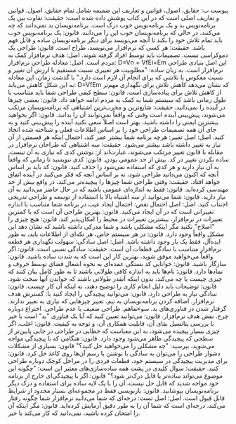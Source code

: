 پیوست ب: حقایق، اصول، قوانین و تعاریف
این ضمیمه شامل تمام حقایق، اصول، قوانین و تعاریف اصلی است که در این کتاب پوشش داده شده است:
حقیقت: تفاوت بین یک برنامه‌نویس بد و یک برنامه‌نویس خوب درک است. برنامه‌نویسان بد نمی‌دانند که چه می‌کنند، در حالی که برنامه‌نویسان خوب این را می‌دانند.
قانون: یک برنامه‌نویس خوب باید تمام تلاش خود را بکند تا آنچه می‌نویسد برای دیگر برنامه‌نویسان ساده و قابل فهم باشد.
حقیقت: هر کسی که نرم‌افزار می‌نویسد، طراح است.
قانون: طراحی یک دموکراسی نیست. تصمیمات باید توسط افراد گرفته شوند.
اصل: هدف نرم‌افزار کمک به مردم است.
اصل: معادله طراحی نرم‌افزار:
D=Vn + VfEi+Em
این اصل بنیادی طراحی نرم‌افزار است. به زبان ساده:
"مطلوبیت هر تغییری نسبت مستقیم با ارزش آن تغییر و نسبت معکوس با تلاشی که برای انجام آن لازم است دارد."
با گذشت زمان، این معادله به این شکل کاهش می‌یابد:
D=VfEm
که نشان می‌دهد کاهش تلاش برای نگهداری مهم‌تر از کاهش تلاش برای پیاده‌سازی است.
قانون: سطح کیفی طراحی شما باید متناسب با طول زمانی باشد که سیستم شما به کمک به مردم ادامه خواهد داد.
قانون: بعضی چیزها در آینده را نمی‌دانید.
حقیقت: شایع‌ترین و مخرب‌ترین اشتباهی که برنامه‌نویسان مرتکب می‌شوند، پیش‌بینی آینده است وقتی که واقعاً نمی‌توانند آن را بدانند.
قانون: اگر بخواهید بیشترین ایمنی را داشته باشید، بهتر است اصلاً سعی نکنید آینده را پیش‌بینی کنید و به جای آن همه تصمیمات طراحی خود را بر اساس اطلاعات فعلی و شناخته شده اتخاذ کنید.
اصل: اصل تغییر: هرچه برنامه شما بیشتر عمر کند، احتمال اینکه هر قسمتی از آن نیاز به تغییر داشته باشد بیشتر می‌شود.
حقیقت: سه اشتباهی که طراحان نرم‌افزار در مقابله با قانون تغییر مرتکب می‌شوند، عبارت‌اند از:
نوشتن کدی که نیازی به آن نیست.
ساده نکردن تغییر در کد.
بیش از حد عمومی بودن.
قانون: کدی ننویسید تا زمانی که واقعاً به آن نیاز دارید و هر کدی که استفاده نمی‌شود را حذف کنید.
قانون: کد باید بر اساس آنچه که اکنون می‌دانید طراحی شود، نه بر اساس آنچه که فکر می‌کنید در آینده اتفاق خواهد افتاد.
حقیقت: وقتی طراحی شما چیزها را پیچیده‌تر می‌کند، در واقع بیش از حد مهندسی کرده‌اید.
قانون: فقط به اندازه‌ای عمومی باشید که در حال حاضر می‌دانید به آن نیاز دارید.
قانون: شما می‌توانید از سه اشتباه بالا با استفاده از توسعه و طراحی تدریجی اجتناب کنید.
اصل: اصل احتمال نقص: احتمال ایجاد عیب در برنامه شما متناسب با اندازه تغییراتی است که در آن ایجاد می‌کنید.
قانون: بهترین طراحی آن است که با کمترین تغییرات در نرم‌افزار، بیشترین تغییرات در محیط را امکان‌پذیر کند.
قانون: هیچ چیزی را "اصلاح" نکنید مگر اینکه مشکلی باشد و شما مدرکی داشته باشید که نشان دهد این مشکل واقعاً وجود دارد.
قانون: در هر سیستم خاص، هر تکه‌ای از اطلاعات باید، به طور ایده‌آل، فقط یک بار وجود داشته باشد.
اصل: اصل سادگی: سهولت نگهداری هر قطعه نرم‌افزار متناسب با سادگی قطعات آن است.
حقیقت: سادگی نسبی است.
قانون: اگر واقعاً می‌خواهید موفق شوید، بهترین کار این است که به شدت ساده باشید.
قانون: سازگار باشید.
قانون: خوانایی کد بستگی عمده‌ای به نحوه اشغال فضای توسط حروف و نمادها دارد.
قانون: نام‌ها باید به اندازه کافی طولانی باشند تا به طور کامل بیان کنند که چیزی چیست یا چه می‌کند، بدون اینکه آنقدر طولانی باشند که خواندن آنها سخت شود.
قانون: توضیحات باید دلیل انجام کاری را توضیح دهند، نه اینکه آن کار چیست.
قانون: سادگی نیاز به طراحی دارد.
قانون: می‌توانید پیچیدگی را ایجاد کنید با:
گسترش هدف نرم‌افزار.
اضافه کردن برنامه‌نویسان به تیم.
تغییر چیزهایی که نیازی به تغییر ندارند.
گرفتار شدن در فناوری‌های بد.
سوءتفاهم.
طراحی ضعیف یا عدم طراحی.
اختراع دوباره چرخ.
نقض هدف نرم‌افزار.
قانون: می‌توانید تعیین کنید که آیا یک فناوری "بد" است یا خیر با بررسی پتانسیل بقای آن، قابلیت همکاری آن، و توجه به کیفیت.
قانون: اغلب، اگر چیزی بسیار پیچیده می‌شود، به این معناست که خطایی در طراحی در جایی پایین‌تر از سطحی که پیچیدگی ظاهر می‌شود وجود دارد.
قانون: هنگامی که با پیچیدگی مواجه می‌شوید، بپرسید: "چه مشکلی را می‌خواهید حل کنید؟"
قانون: بسیاری از مشکلات دشوار طراحی را می‌توان به سادگی با نوشتن یا رسم آن‌ها روی کاغذ حل کرد.
قانون: برای مدیریت پیچیدگی در سیستم خود، قطعات فردی را در مراحل کوچک دوباره طراحی کنید.
حقیقت: سوال کلیدی در پشت همه ساده‌سازی‌های معتبر این است: "چگونه این موضوع می‌تواند ساده‌تر یا قابل درک‌تر شود؟"
قانون: اگر با پیچیدگی‌ای خارج از برنامه خود مواجه شدید که قابل حل نیست، آن را با یک لایه ساده برای استفاده و درک دیگر برنامه‌نویسان بپوشانید.
قانون: بازنویسی فقط در مجموعه‌ای بسیار محدود از شرایط قابل قبول است.
اصل: اصل تست: درجه‌ای که شما می‌دانید نرم‌افزار شما چگونه رفتار می‌کند، درجه‌ای است که شما آن را به طور دقیق آزمایش کرده‌اید.
قانون: مگر اینکه آن را امتحان کرده باشید، نمی‌دانید که کار می‌کند یا خیر.
